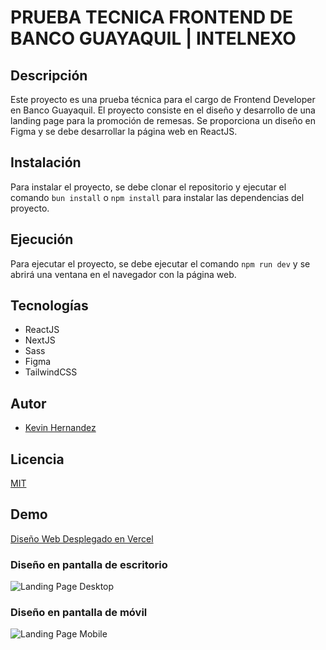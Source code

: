 # PRUEBA TECNICA FRONTEND DE BANCO GUAYAQUIL | INTELNEXO

## Descripción

Este proyecto es una prueba técnica para el cargo de Frontend Developer en Banco Guayaquil. El proyecto consiste en el diseño y desarrollo de una landing page para la promoción de remesas. Se proporciona un diseño en Figma y se debe desarrollar la página web en ReactJS.

## Instalación

Para instalar el proyecto, se debe clonar el repositorio y ejecutar el comando `bun install` o `npm install` para instalar las dependencias del proyecto.

## Ejecución

Para ejecutar el proyecto, se debe ejecutar el comando `npm run dev` y se abrirá una ventana en el navegador con la página web.

## Tecnologías

- ReactJS
- NextJS
- Sass
- Figma
- TailwindCSS

## Autor

- [Kevin Hernandez](https://linkedin.com/in/kevinhc23)

## Licencia

[MIT](https://opensource.org/licenses/MIT)

## Demo

[Diseño Web Desplegado en Vercel](https://lading-page-bg.vercel.app/)

### Diseño en pantalla de escritorio

![Landing Page Desktop](./public/diseño.png)

### Diseño en pantalla de móvil

![Landing Page Mobile](./public/diseño-mobile.png)
